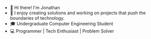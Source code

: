 - 👋 Hi there! I'm Jonathan
- 👾 I enjoy creating solutions and working on projects that push the boundaries of technology.
- 🎓 Undergraduate Computer Engineering Student
- 💻 Programmer | Tech Enthusiast | Problem Solver


<!---
Fibonacci263/Fibonacci263 is a ✨ special ✨ repository because its `README.md` (this file) appears on your GitHub profile.
You can click the Preview link to take a look at your changes.
--->
